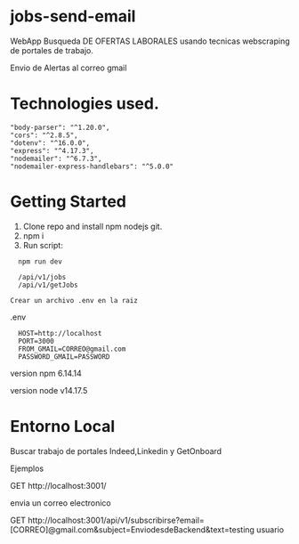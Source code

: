 # jobs-send-email

WebApp Busqueda DE OFERTAS LABORALES usando tecnicas webscraping de portales de trabajo.

Envio de Alertas al correo gmail

# Technologies used.
    "body-parser": "^1.20.0",
    "cors": "^2.8.5",
    "dotenv": "^16.0.0",
    "express": "^4.17.3",
    "nodemailer": "^6.7.3",
    "nodemailer-express-handlebars": "^5.0.0"

# Getting Started
1. Clone repo and install npm nodejs git.
2. npm i
3. Run script:

```
  npm run dev 
  
  /api/v1/jobs
  /api/v1/getJobs

Crear un archivo .env en la raiz
```
.env
```
  HOST=http://localhost
  PORT=3000
  FROM_GMAIL=CORREO@gmail.com
  PASSWORD_GMAIL=PASSWORD
```

version npm 6.14.14

version node v14.17.5

# Entorno Local
Buscar trabajo de portales Indeed,Linkedin y GetOnboard

Ejemplos

GET http://localhost:3001/


envia un correo electronico



GET http://localhost:3001/api/v1/subscribirse?email=[CORREO]@gmail.com&subject=EnviodesdeBackend&text=testing usuario




